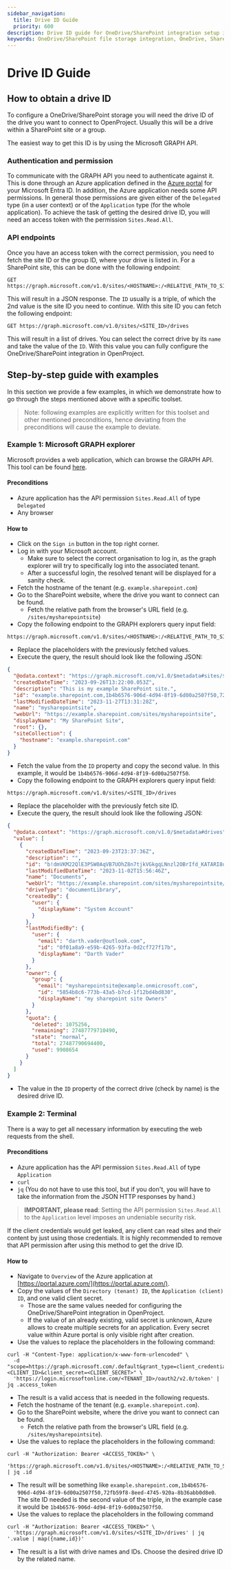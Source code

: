 ```yaml
---
sidebar_navigation:
  title: Drive ID Guide
  priority: 600
description: Drive ID guide for OneDrive/SharePoint integration setup in OpenProject
keywords: OneDrive/SharePoint file storage integration, OneDrive, SharePoint, DriveID, Azure, Drive ID
---
```




# Drive ID Guide

## How to obtain a drive ID

To configure a OneDrive/SharePoint storage you will need the drive ID of the drive you want to connect to OpenProject. Usually this will be a drive within a SharePoint site or a group.

The easiest way to get this ID is by using the Microsoft GRAPH API.

### Authentication and permission

To communicate with the GRAPH API you need to authenticate against it. This is done through an Azure application defined in the [Azure portal](https://portal.azure.com/) for your Microsoft Entra ID. In addition, the Azure application needs some API permissions. In general those permissions are given either of the `Delegated` type (in a user context) or of the `Application` type (for the whole application). To achieve the task of getting the desired drive ID, you will need an access token with the permission `Sites.Read.All`.

### API endpoints

Once you have an access token with the correct permission, you need to fetch the site ID or the group ID, where your drive is listed in. For a SharePoint site, this can be done with the following endpoint:

```shell
GET https://graph.microsoft.com/v1.0/sites/<HOSTNAME>:/<RELATIVE_PATH_TO_SITE>
```

This will result in a JSON response. The `ID` usually is a triple, of which the 2nd value is the site ID you need to continue. With this site ID you can fetch the following endpoint:

```shell
GET https://graph.microsoft.com/v1.0/sites/<SITE_ID>/drives
```

This will result in a list of drives. You can select the correct drive by its `name` and take the value of the `ID`. With this value you can fully configure the OneDrive/SharePoint integration in OpenProject.

## Step-by-step guide with examples

In this section we provide a few examples, in which we demonstrate how to go through the steps mentioned above with a specific toolset. 
>Note: following examples are explicitly written for this toolset and other mentioned preconditions, hence deviating from the preconditions will cause the example to deviate.

### Example 1: Microsoft GRAPH explorer

Microsoft provides a web application, which can browse the GRAPH API. This tool can be found [here](https://developer.microsoft.com/en-us/graph/graph-explorer).

#### Preconditions

- Azure application has the API permission `Sites.Read.All` of type `Delegated`
- Any browser

#### How to

- Click on the `Sign in` button in the top right corner.
- Log in with your Microsoft account.
    - Make sure to select the correct organisation to log in, as the graph explorer will try to specifically log into the associated tenant.
    - After a successful login, the resolved tenant will be displayed for a sanity check.
- Fetch the hostname of the tenant (e.g. `example.sharepoint.com`)
- Go to the SharePoint website, where the drive you want to connect can be found.
    - Fetch the relative path from the browser's URL field (e.g. `/sites/mysharepointsite`)
- Copy the following endpoint to the GRAPH explorers query input field:

```shell
https://graph.microsoft.com/v1.0/sites/<HOSTNAME>:/<RELATIVE_PATH_TO_SITE>
```

- Replace the placeholders with the previously fetched values.
- Execute the query, the result should look like the following JSON:

```json
{
  "@odata.context": "https://graph.microsoft.com/v1.0/$metadata#sites/$entity",
  "createdDateTime": "2023-09-26T13:22:00.053Z",
  "description": "This is my example SharePoint site.",
  "id": "example.sharepoint.com,1b4b6576-906d-4d94-8f19-6d00a2507f50,72fb59f8-8eed-4745-920a-8b36abb0d8e0",
  "lastModifiedDateTime": "2023-11-27T13:31:28Z",
  "name": "mysharepointsite",
  "webUrl": "https://example.sharepoint.com/sites/mysharepointsite",
  "displayName": "My SharePoint Site",
  "root": {},
  "siteCollection": {
    "hostname": "example.sharepoint.com"
  }
}
```

- Fetch the value from the `ID` property and copy the second value. In this example, it would be `1b4b6576-906d-4d94-8f19-6d00a2507f50`.
- Copy the following endpoint to the GRAPH explorers query input field:

```shell
https://graph.microsoft.com/v1.0/sites/<SITE_ID>/drives
```

- Replace the placeholder with the previously fetch site ID.
- Execute the query, the result should look like the following JSON:

```json
{
  "@odata.context": "https://graph.microsoft.com/v1.0/$metadata#drives",
  "value": [
    {
      "createdDateTime": "2023-09-23T23:37:36Z",
      "description": "",
      "id": "b!dmVKM22QlE3PSW0AqVB7UOhZ8n7tjkVGkgqLNnzl2OBrIfd_KATARI8uVEeuopYk",
      "lastModifiedDateTime": "2023-11-02T15:56:46Z",
      "name": "Documents",
      "webUrl": "https://example.sharepoint.com/sites/mysharepointsite/Shared%20Documents",
      "driveType": "documentLibrary",
      "createdBy": {
        "user": {
          "displayName": "System Account"
        }
      },
      "lastModifiedBy": {
        "user": {
          "email": "darth.vader@outlook.com",
          "id": "0f01a8a9-e59b-4265-93fa-0d2cf727f17b",
          "displayName": "Darth Vader"
        }
      },
      "owner": {
        "group": {
          "email": "mysharepointsite@example.onmicrosoft.com",
          "id": "5854b8c6-773b-43a5-b7cd-1f12bd4bd830",
          "displayName": "my sharepoint site Owners"
        }
      },
      "quota": {
        "deleted": 1075256,
        "remaining": 27487779710490,
        "state": "normal",
        "total": 27487790694400,
        "used": 9908654
      }
    }
  ]
}
```

- The value in the `ID` property of the correct drive (check by name) is the desired drive ID.

### Example 2: Terminal

There is a way to get all necessary information by executing the web requests from the shell.

#### Preconditions

- Azure application has the API permission `Sites.Read.All` of type `Application`
- `curl`
- `jq` (You do not have to use this tool, but if you don't, you will have to take the information from the JSON HTTP responses by hand.)

>**IMPORTANT, please read**: Setting the API permission `Sites.Read.All` to the `Application` level imposes an undeniable security risk.

If the client credentials would get leaked, any client can read sites and their content by just using those credentials. It is highly recommended to remove that API permission after using this method to get the drive ID.

#### How to

- Navigate to `Overview` of the Azure application at [https://portal.azure.com/](https://portal.azure.com/).
- Copy the values of the `Directory (tenant) ID`, the `Application (client) ID`, and one valid client secret.
    - Those are the same values needed for configuring the OneDrive/SharePoint integration in OpenProject.
    - If the value of an already existing, valid secret is unknown, Azure allows to create multiple secrets for an
      application. Every secret value within Azure portal is only visible right after creation.
- Use the values to replace the placeholders in the following command:

```shell
curl -H "Content-Type: application/x-www-form-urlencoded" \
  -d "scope=https://graph.microsoft.com/.default&grant_type=client_credentials&client_id=<CLIENT_ID>&client_secret=<CLIENT_SECRET>" \
  'https://login.microsoftonline.com/<TENANT_ID>/oauth2/v2.0/token' | jq .access_token
```

- The result is a valid access that is needed in the following requests.
- Fetch the hostname of the tenant (e.g. `example.sharepoint.com`).
- Go to the SharePoint website, where the drive you want to connect can be found.
    - Fetch the relative path from the browser's URL field (e.g. `/sites/mysharepointsite`).
- Use the values to replace the placeholders in the following command:

```shell
curl -H "Authorization: Bearer <ACCESS_TOKEN>" \
  'https://graph.microsoft.com/v1.0/sites/<HOSTNAME>:/<RELATIVE_PATH_TO_SITE>' | jq .id
```

- The result will be something like `example.sharepoint.com,1b4b6576-906d-4d94-8f19-6d00a2507f50,72fb59f8-8eed-4745-920a-8b36abb0d8e0`. The site ID needed is the second value of the triple, in the example case it would be `1b4b6576-906d-4d94-8f19-6d00a2507f50`.
- Use the values to replace the placeholders in the following command

```shell
curl -H "Authorization: Bearer <ACCESS_TOKEN>" \
  'https://graph.microsoft.com/v1.0/sites/<SITE_ID>/drives' | jq '.value | map({name,id})'
```

- The result is a list with drive names and IDs. Choose the desired drive ID by the related name.
